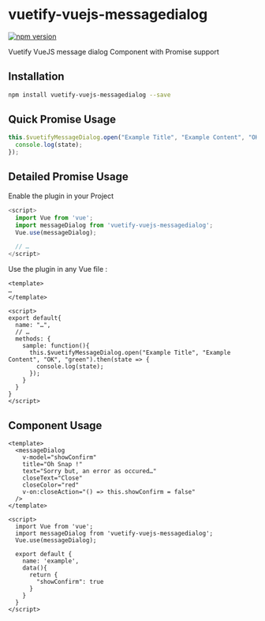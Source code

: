 # vuetify-vuejs-messagedialog

[![npm version](https://badge.fury.io/js/vuetify-vuejs-messagedialog.svg)](https://www.npmjs.com/package/vuetify-vuejs-messagedialog)

Vuetify VueJS message dialog Component with Promise support

## Installation

```sh
npm install vuetify-vuejs-messagedialog --save
```

## Quick Promise Usage

```javascript
this.$vuetifyMessageDialog.open("Example Title", "Example Content", "OK", "green").then(state => {
  console.log(state);
});
```

## Detailed Promise Usage

Enable the plugin in your Project

```javascript
<script>
  import Vue from 'vue';
  import messageDialog from 'vuetify-vuejs-messagedialog';
  Vue.use(messageDialog);

  // …
</script>
```

Use the plugin in any Vue file :

```vue
<template>
…
</template>

<script>
export default{
  name: "…",
  // …
  methods: {
    sample: function(){
      this.$vuetifyMessageDialog.open("Example Title", "Example Content", "OK", "green").then(state => {
        console.log(state);
      });
    }
  }
}
</script>

```

## Component Usage

```vue
<template>
  <messageDialog
    v-model="showConfirm"
    title="Oh Snap !"
    text="Sorry but, an error as occured…"
    closeText="Close"
    closeColor="red"
    v-on:closeAction="() => this.showConfirm = false"
  />
</template>

<script>
  import Vue from 'vue';
  import messageDialog from 'vuetify-vuejs-messagedialog';
  Vue.use(messageDialog);

  export default {
    name: 'example',
    data(){
      return {
        "showConfirm": true
      }
    }
  }
</script>
```
